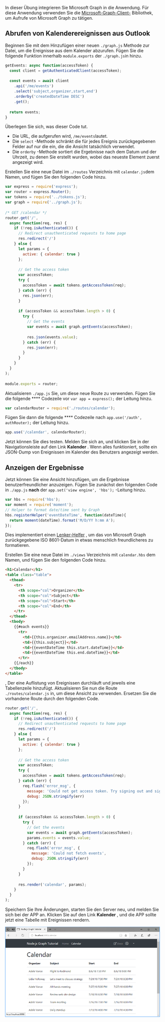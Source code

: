 <!-- markdownlint-disable MD002 MD041 -->

In dieser Übung integrieren Sie Microsoft Graph in die Anwendung. Für diese Anwendung verwenden Sie die [Microsoft-Graph-Client-](https://github.com/microsoftgraph/msgraph-sdk-javascript) Bibliothek, um Aufrufe von Microsoft Graph zu tätigen.

## <a name="get-calendar-events-from-outlook"></a>Abrufen von Kalenderereignissen aus Outlook

Beginnen Sie mit dem Hinzufügen einer neuen `./graph.js` Methode zur Datei, um die Ereignisse aus dem Kalender abzurufen. Fügen Sie die folgende Funktion innerhalb `module.exports` der `./graph.js`in hinzu.

```js
getEvents: async function(accessToken) {
  const client = getAuthenticatedClient(accessToken);

  const events = await client
    .api('/me/events')
    .select('subject,organizer,start,end')
    .orderby('createdDateTime DESC')
    .get();

  return events;
}
```

Überlegen Sie sich, was dieser Code tut.

- Die URL, die aufgerufen wird, `/me/events`lautet.
- Die `select` -Methode schränkt die für jedes Ereignis zurückgegebenen Felder auf nur die ein, die die Ansicht tatsächlich verwendet.
- Die `orderby` -Methode sortiert die Ergebnisse nach dem Datum und der Uhrzeit, zu denen Sie erstellt wurden, wobei das neueste Element zuerst angezeigt wird.

Erstellen Sie eine neue Datei im `./routes` Verzeichnis mit `calendar.js`dem Namen, und fügen Sie den folgenden Code hinzu.

```js
var express = require('express');
var router = express.Router();
var tokens = require('../tokens.js');
var graph = require('../graph.js');

/* GET /calendar */
router.get('/',
  async function(req, res) {
    if (!req.isAuthenticated()) {
      // Redirect unauthenticated requests to home page
      res.redirect('/')
    } else {
      let params = {
        active: { calendar: true }
      };

      // Get the access token
      var accessToken;
      try {
        accessToken = await tokens.getAccessToken(req);
      } catch (err) {
        res.json(err);
      }

      if (accessToken && accessToken.length > 0) {
        try {
          // Get the events
          var events = await graph.getEvents(accessToken);

          res.json(events.value);
        } catch (err) {
          res.json(err);
        }
      }
    }
  }
);

module.exports = router;
```

Aktualisieren `./app.js` Sie, um diese neue Route zu verwenden. Fügen Sie die folgende **** Codezeile vor `var app = express();` der Leitung hinzu.

```js
var calendarRouter = require('./routes/calendar');
```

Fügen Sie dann die folgende **** Codezeile nach `app.use('/auth', authRouter);` der Leitung hinzu.

```js
app.use('/calendar', calendarRouter);
```

Jetzt können Sie dies testen. Melden Sie sich an, und klicken Sie in der Navigationsleiste auf den Link **Kalender** . Wenn alles funktioniert, sollte ein JSON-Dump von Ereignissen im Kalender des Benutzers angezeigt werden.

## <a name="display-the-results"></a>Anzeigen der Ergebnisse

Jetzt können Sie eine Ansicht hinzufügen, um die Ergebnisse benutzerfreundlicher anzuzeigen. Fügen Sie zunächst den folgenden Code in `./app.js` **nach** der `app.set('view engine', 'hbs');` -Leitung hinzu.

```js
var hbs = require('hbs');
var moment = require('moment');
// Helper to format date/time sent by Graph
hbs.registerHelper('eventDateTime', function(dateTime){
  return moment(dateTime).format('M/D/YY h:mm A');
});
```

Dies implementiert einen [Lenker-Helfer](http://handlebarsjs.com/#helpers) , um das von Microsoft Graph zurückgegebene ISO 8601-Datum in etwas menschlich freundlicheres zu formatieren.

Erstellen Sie eine neue Datei im `./views` Verzeichnis mit `calendar.hbs` dem Namen, und fügen Sie den folgenden Code hinzu.

```html
<h1>Calendar</h1>
<table class="table">
  <thead>
    <tr>
      <th scope="col">Organizer</th>
      <th scope="col">Subject</th>
      <th scope="col">Start</th>
      <th scope="col">End</th>
    </tr>
  </thead>
  <tbody>
    {{#each events}}
      <tr>
        <td>{{this.organizer.emailAddress.name}}</td>
        <td>{{this.subject}}</td>
        <td>{{eventDateTime this.start.dateTime}}</td>
        <td>{{eventDateTime this.end.dateTime}}</td>
      </tr>
    {{/each}}
  </tbody>
</table>
```

, Der eine Auflistung von Ereignissen durchläuft und jeweils eine Tabellenzeile hinzufügt. Aktualisieren Sie nun die Route `./routes/calendar.js` in, um diese Ansicht zu verwenden. Ersetzen Sie die vorhandene Route durch den folgenden Code.

```js
router.get('/',
  async function(req, res) {
    if (!req.isAuthenticated()) {
      // Redirect unauthenticated requests to home page
      res.redirect('/')
    } else {
      let params = {
        active: { calendar: true }
      };

      // Get the access token
      var accessToken;
      try {
        accessToken = await tokens.getAccessToken(req);
      } catch (err) {
        req.flash('error_msg', {
          message: 'Could not get access token. Try signing out and signing in again.',
          debug: JSON.stringify(err)
        });
      }

      if (accessToken && accessToken.length > 0) {
        try {
          // Get the events
          var events = await graph.getEvents(accessToken);
          params.events = events.value;
        } catch (err) {
          req.flash('error_msg', {
            message: 'Could not fetch events',
            debug: JSON.stringify(err)
          });
        }
      }

      res.render('calendar', params);
    }
  }
);
```

Speichern Sie Ihre Änderungen, starten Sie den Server neu, und melden Sie sich bei der APP an. Klicken Sie auf den Link **Kalender** , und die APP sollte jetzt eine Tabelle mit Ereignissen rendern.

![Screenshot der Ereignistabelle](./images/add-msgraph-01.png)